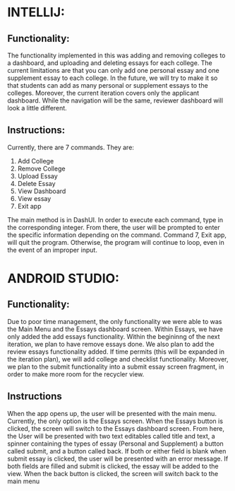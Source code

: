 # INTELLIJ:
**Functionality:**
-
The functionality implemented in this was adding and removing colleges to a dashboard, and uploading and deleting essays for each college.
The current limitations are that you can only add one personal essay and one supplement essay to each college. 
In the future, we will try to make it so that students can add as many personal or supplement essays to the colleges. 
Moreover, the current iteration covers only the applicant dashboard. While the navigation will be the same, reviewer dashboard
will look a little different.


**Instructions:**
- 
Currently, there are 7 commands. They are:
1. Add College
2. Remove College
3. Upload Essay
4. Delete Essay 
5. View Dashboard
6. View essay 
7. Exit app

The main method is in DashUI. In order to execute each command, type in the corresponding integer. From there, the user will be prompted to enter the specific information depending on the command. 
Command 7, Exit app, will quit the program. Otherwise, the program will continue to loop, even in the event of an improper input. 


# ANDROID STUDIO:

**Functionality:**
- 
Due to poor time management, the only functionality we were able to was the Main Menu and the Essays dashboard screen. Within Essays, we have only added the add essays functionality. Within the begininng of the next iteration, we plan to have remove essays done. We also plan to add the review essays functionality added. If time permits (this will be expanded in the iteration plan), we will add college and checklist
functionality. Moreover, we plan to the submit functionality into a submit essay screen fragment, in order to make 
more room for the recycler view. 

**Instructions**
- 
When the app opens up, the user will be presented with the main menu. Currently, the only option is the Essays screen. When the Essays button is clicked, the screen will switch to the Essays dashboard screen. From here, the User will be presented with two text editables called title and text, a spinner containing the types of essay (Personal and Supplement)
a button called submit, and a button called back. If both or either field is blank when submit essay is clicked, the user will be presented with an error message. 
If both fields are filled and submit is clicked, the essay will be added to the view. When the back button is clicked, the screen will switch back to the main menu

